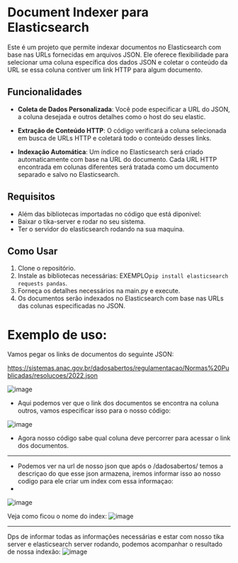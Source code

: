 # Document Indexer para Elasticsearch

Este é um projeto que permite indexar documentos no Elasticsearch com base nas URLs fornecidas em arquivos JSON. Ele oferece flexibilidade para selecionar uma coluna específica dos dados JSON e coletar o conteúdo da URL se essa coluna contiver um link HTTP para algum documento.

## Funcionalidades

- **Coleta de Dados Personalizada**: Você pode especificar a URL do JSON, a coluna desejada e outros detalhes como o host do seu elastic.

- **Extração de Conteúdo HTTP**: O código verificará a coluna selecionada em busca de URLs HTTP e coletará todo o conteúdo desses links.

- **Indexação Automática**: Um índice no Elasticsearch será criado automaticamente com base na URL do documento. Cada URL HTTP encontrada em colunas diferentes será tratada como um documento separado e salvo no Elasticsearch.

## Requisitos

- Além das bibliotecas importadas no código que está diponivel:
- Baixar o tika-server e rodar no seu sistema.
- Ter o servidor do elasticsearch rodando na sua maquina.

## Como Usar

1. Clone o repositório.
2. Instale as bibliotecas necessárias: EXEMPLO`pip install elasticsearch requests pandas`.
3. Forneça os detalhes necessários na main.py e execute.
4. Os documentos serão indexados no Elasticsearch com base nas URLs das colunas especificadas no JSON.

# Exemplo de uso:

Vamos pegar os links de documentos do seguinte JSON:

https://sistemas.anac.gov.br/dadosabertos/regulamentacao/Normas%20Publicadas/resolucoes/2022.json

![image](https://github.com/BrandonSaraiva/indexador_elastic/assets/90096835/024fa470-c84a-4d1a-b450-83123545109f)

- Aqui podemos ver que o link dos documentos se encontra na coluna outros, vamos especificar isso para o nosso código:

![image](https://github.com/BrandonSaraiva/indexador_elastic/assets/90096835/4c7f7cc7-6739-454c-afa2-e334034f4fa9)

- Agora nosso código sabe qual coluna deve percorrer para acessar o link dos documentos.
---------------------------------------------------------------------------------------

- Podemos ver na url de nosso json que após o /dadosabertos/ temos a descriçao do que esse json armazena, iremos informar isso ao nosso codigo para ele criar um index com essa informaçao:
- 
![image](https://github.com/BrandonSaraiva/indexador_elastic/assets/90096835/76fc4a11-cc53-49fa-b94e-b7f60f768796)

Veja como ficou o nome do index:
![image](https://github.com/BrandonSaraiva/indexador_elastic/assets/90096835/818c057a-fc92-4d32-8282-ff381f5a445b)

------------------------------------------------------------------------------------------------------------
Dps de informar todas as informações necessárias e estar com nosso tika server e elasticsearch server rodando, podemos acompanhar o resultado de nossa indexão:
![image](https://github.com/BrandonSaraiva/indexador_elastic/assets/90096835/b0f379a4-ea1b-4ba7-bab0-ff30217c45c9)

